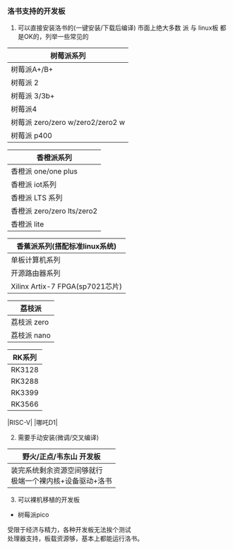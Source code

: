 ### 洛书支持的开发板
1. 可以直接安装洛书的(一键安装/下载后编译)
市面上绝大多数  派 与 linux板 都是OK的，列举一些常见的

| 树莓派系列                          |
|--------------------------------|
| 树莓派A+/B+                       |
| 树莓派 2                          |
| 树莓派  3/3b+                     |
| 树莓派4                           |
| 树莓派  zero/zero w/zero2/zero2 w |
| 树莓派 p400                       |

| 香橙派系列 |
|-------|
|   香橙派 one/one plus   |
|     香橙派 iot系列  |
|   香橙派 LTS 系列    |
|     香橙派  zero/zero lts/zero2  |
|    香橙派 lite   |

| 香蕉派系列(搭配标准linux系统)       |
|--------------------|
| 单板计算机系列 |
|开源路由器系列|
|Xilinx Artix-7 FPGA(sp7021芯片)|

|荔枝派|
|-----|
|荔枝派 zero|
|荔枝派 nano|

|RK系列|
|-----|
|RK3128|
|RK3288|
|RK3399|
|RK3566|

|RISC-V|
|哪吒D1|

2. 需要手动安装(微调/交叉编译)


|野火/正点/韦东山 开发板|
|-----|
|装完系统剩余资源空间够就行<br>极端一个裸内核+设备驱动+洛书|

3. 可以裸机移植的开发板
- 树莓派pico

受限于经济与精力，各种开发板无法挨个测试<br>处理器支持，板载资源够，基本上都能运行洛书。

